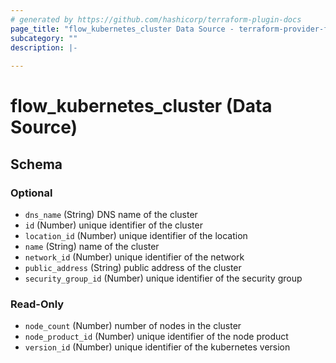 ```yaml
---
# generated by https://github.com/hashicorp/terraform-plugin-docs
page_title: "flow_kubernetes_cluster Data Source - terraform-provider-flow"
subcategory: ""
description: |-
  
---
```


# flow_kubernetes_cluster (Data Source)





<!-- schema generated by tfplugindocs -->
## Schema

### Optional

- `dns_name` (String) DNS name of the cluster
- `id` (Number) unique identifier of the cluster
- `location_id` (Number) unique identifier of the location
- `name` (String) name of the cluster
- `network_id` (Number) unique identifier of the network
- `public_address` (String) public address of the cluster
- `security_group_id` (Number) unique identifier of the security group

### Read-Only

- `node_count` (Number) number of nodes in the cluster
- `node_product_id` (Number) unique identifier of the node product
- `version_id` (Number) unique identifier of the kubernetes version


